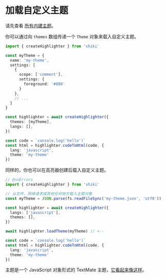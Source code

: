# 加载自定义主题

请先查看 [所有内建主题](/themes)。

你可以通过向 `themes` 数组传递一个 `Theme` 对象来载入自定义主题。

```ts twoslash
import { createHighlighter } from 'shiki'

const myTheme = {
  name: 'my-theme',
  settings: [
    {
      scope: ['comment'],
      settings: {
        foreground: '#888'
      }
    },
    // ...
  ]
}

const highlighter = await createHighlighter({
  themes: [myTheme],
  langs: [],
})

const code = `console.log('hello')`
const html = highlighter.codeToHtml(code, {
  lang: 'javascript',
  theme: 'my-theme'
})
```

同样的，你也可以在高亮器创建后载入自定义主题。

```ts twoslash
// @noErrors
import { createHighlighter } from 'shiki'

// 从文件、网络请求或其他任何地方载入主题对象
const myTheme = JSON.parse(fs.readFileSync('my-theme.json', 'utf8'))

const highlighter = await createHighlighter({
  langs: ['javascript'],
  themes: [],
})

await highlighter.loadTheme(myTheme) // <--

const code = `console.log('hello')`
const html = highlighter.codeToHtml(code, {
  lang: 'javascript',
  theme: 'my-theme'
})
```

主题是一个 JavaScript 对象形式的 TextMate 主题，[它看起来像这样](https://github.com/antfu/textmate-grammars-themes/blob/main/packages/tm-themes/themes/dark-plus.json)。

